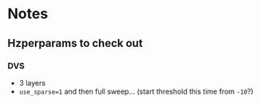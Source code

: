 # Notes

## Hzperparams to check out

### DVS
- 3 layers 
- `use_sparse=1` and then full sweep... (start threshold this time from `-10`?)